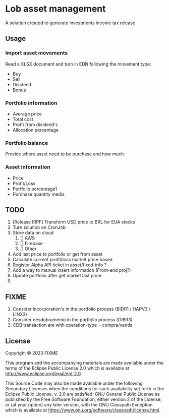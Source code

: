 # Lob asset management

A solution created to generate investments income tax release 

## Usage

### Import asset movements

Read a XLSX document and turn in EDN fallowing the movement type:

 - Buy
 - Sell
 - Dividend
 - Bonus

### Portfolio information

- Average price
- Total cost
- Profit from dividend's
- Allocation percentage

### Portfolio balance

Provide where asset need to be purchase and how much

### Asset information

- Price
- Profit/Loss
- Portfolio percentage1
- Purchase quantity media

## TODO

1. [Release IRPF] Transform USD price to BRL for EUA stocks
2. Turn solution on CronJob
3. Store data on cloud
   1. [] AWS
   2. [] Firebase
   3. [] Other
4. Add last price to portfolio or get from asset
5. Calculate current profit/loss market price based
6. Register Alpha API ticket in asset/fixed-info ?
7. Add a way to manual insert information (Front-end proj?)
8. Update portfolio after get market last price
9. 

## FIXME
1. Consider incorporation's in the portfolio process (BIDI11 / HAPV3 / LINX3)
2. Consider desdobramento in the portfolio process (OIBR3)
5. CDB transaction are with operation-type = compra/venda

## License

Copyright © 2023 FIXME

This program and the accompanying materials are made available under the
terms of the Eclipse Public License 2.0 which is available at
http://www.eclipse.org/legal/epl-2.0.

This Source Code may also be made available under the following Secondary
Licenses when the conditions for such availability set forth in the Eclipse
Public License, v. 2.0 are satisfied: GNU General Public License as published by
the Free Software Foundation, either version 2 of the License, or (at your
option) any later version, with the GNU Classpath Exception which is available
at https://www.gnu.org/software/classpath/license.html.
